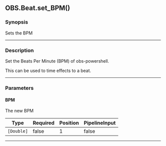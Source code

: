 OBS.Beat.set_BPM()
------------------

### Synopsis
Sets the BPM

---

### Description

Set the Beats Per Minute (BPM) of obs-powershell.

This can be used to time effects to a beat.

---

### Parameters
#### **BPM**
The new BPM

|Type      |Required|Position|PipelineInput|
|----------|--------|--------|-------------|
|`[Double]`|false   |1       |false        |

---
